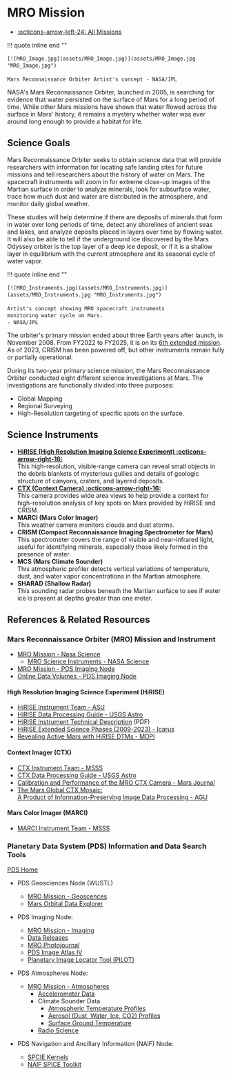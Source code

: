 # MRO Mission

<div class="grid cards" markdown>

- [:octicons-arrow-left-24: All Missions](../index.md)

</div>

!!! quote inline end ""

    [![MRO_Image.jpg](assets/MRO_Image.jpg)](assets/MRO_Image.jpg "MRO_Image.jpg")

    Mars Reconnaissance Orbiter Artist's concept - NASA/JPL

NASA's Mars Reconnaissance Orbiter, launched in 2005, is searching for
evidence that water persisted on the surface of Mars for a long period
of time. While other Mars missions have shown that water flowed across
the surface in Mars' history, it remains a mystery whether water was
ever around long enough to provide a habitat for life.


## Science Goals 

Mars Reconnaissance Orbiter seeks to obtain science data that will
provide researchers with information for locating safe landing sites for
future missions and tell researchers about the history of water on Mars.
The spacecraft instruments will zoom in for extreme close-up images of
the Martian surface in order to analyze minerals, look for subsurface
water, trace how much dust and water are distributed in the atmosphere,
and monitor daily global weather.

These studies will help determine if there are deposits of minerals that
form in water over long periods of time, detect any shorelines of
ancient seas and lakes, and analyze deposits placed in layers over time
by flowing water. It will also be able to tell if the underground ice
discovered by the Mars Odyssey orbiter is the top layer of a deep ice
deposit, or if it is a shallow layer in equilibrium with the current
atmosphere and its seasonal cycle of water vapor.

!!! quote inline end ""

    [![MRO_Instruments.jpg](assets/MRO_Instruments.jpg)](assets/MRO_Instruments.jpg "MRO_Instruments.jpg")

    Artist's concept showing MRO spacecraft instruments 
    monitoring water cycle on Mars.  
    - NASA/JPL

The orbiter's primary mission ended about three Earth years after
launch, in November 2008.  From FY2022 to FY2025, it is on its 
[6th extended mission](https://www.hou.usra.edu/meetings/mepagapril2023/presentations/1315_Zurek.pdf). 
As of 2023, CRISM has been powered off, but other instruments remain fully or partially operational. 

During its two-year primary science mission, the Mars Reconnaissance
Orbiter conducted eight different science investigations at Mars. The
investigations are functionally divided into three purposes:

- Global Mapping
- Regional Surveying
- High-Resolution targeting of specific spots on the surface.

## Science Instruments

<div class="grid cards" markdown>

- **[HiRISE (High Resolution Imaging Science Experiment) :octicons-arrow-right-16:](hirise-data.md)**  
  This high-resolution, visible-range camera can reveal small objects
  in the debris blankets of mysterious gullies and details of geologic
  structure of canyons, craters, and layered deposits.
- **[CTX (Context Camera) :octicons-arrow-right-16:](ctx-data.md)**  
  This camera provides wide area views
  to help provide a context for high-resolution analysis of key spots
  on Mars provided by HiRISE and CRISM.
- **MARCI (Mars Color Imager)**  
  This weather camera monitors clouds
  and dust storms.
- **CRISM (Compact Reconnaissance Imaging Spectrometer for Mars)**  
  This spectrometer covers the range of visible and near-infrared
  light, useful for identifying minerals, especially those likely
  formed in the presence of water.
- **MCS (Mars Climate Sounder)**  
  This atmospheric profiler detects
  vertical variations of temperature, dust, and water vapor
  concentrations in the Martian atmosphere.
- **SHARAD (Shallow Radar)**  
  This sounding radar probes beneath the
  Martian surface to see if water ice is present at depths greater
  than one meter.

</div>

## References & Related Resources 

### Mars Reconnaissance Orbiter (MRO) Mission and Instrument 

- [MRO Mission - Nasa Science](https://science.nasa.gov/mission/mars-reconnaissance-orbiter/)
    - [MRO Science Instruments - NASA Science](https://science.nasa.gov/mission/mars-reconnaissance-orbiter/science-instruments/)
- [MRO Mission - PDS Imaging Node](https://pds-imaging.jpl.nasa.gov/portal/mro_mission.html)
- [Online Data Volumes - PDS Imaging Node](https://pds-imaging.jpl.nasa.gov/volumes/mro.html)

#### High Resolution Imaging Science Experiment (HiRISE) 

  - [HiRISE Instrument Team - ASU](https://hirise.lpl.arizona.edu)
  - [HiRISE Data Processing Guide - USGS Astro](hirise/index.md)
  - [HiRISE Instrument Technical Description](http://marsoweb.nas.nasa.gov/HiRISE/papers/6th_mars_conf/Delemere_HiRISE_InstDev.pdf) (PDF)
  - [HiRISE Extended Science Phases (2009-2023) - Icarus](https://www.sciencedirect.com/science/article/pii/S0019103523003731)
  - [Revealing Active Mars with HiRISE DTMs - MDPI](https://www.mdpi.com/2072-4292/14/10/2403)

#### Context Imager (CTX) 

  - [CTX Instrument Team - MSSS](http://www.msss.com/all_projects/mro-ctx.php)
  - [CTX Data Processing Guide - USGS Astro](ctx-data.md)
  - [Calibration and Performance of the MRO CTX Camera - Mars Journal](http://marsjournal.org/contents/2013/0001/)
  - [The Mars Global CTX Mosaic:  
    A Product of Information-Preserving Image Data Processing - AGU](https://agupubs.onlinelibrary.wiley.com/doi/10.1029/2024EA003555)

#### Mars Color Imager (MARCI) 

  - [MARCI Instrument Team - MSSS](https://www.msss.com/all_projects/mro-marci.php)

### Planetary Data System (PDS) Information and Data Search Tools 

[PDS Home](https://pds.nasa.gov)

- PDS Geosciences Node (WUSTL)
    - [MRO Mission - Geoscences](https://pds-geosciences.wustl.edu/missions/mro/default.htm)
    - [Mars Orbital Data Explorer](https://ode.rsl.wustl.edu/mars/)

- PDS Imaging Node:
    - [MRO Mission - Imaging](https://pds-imaging.jpl.nasa.gov/portal/mro_mission.html)
    - [Data Releases](https://pds.nasa.gov/datasearch/subscription-service/SS-Release.shtml)
    - [MRO Photojournal](https://photojournal.jpl.nasa.gov/mission/MRO)
    - [PDS Image Atlas IV](https://pds-imaging.jpl.nasa.gov/beta/search?gather.common.mission=mro&gather.common.target=MARS)
    - [Planetary Image Locator Tool (PILOT)](http://pilot.wr.usgs.gov/index.php?view=map&target=mars>)

- PDS Atmospheres Node:
    - [MRO Mission - Atmospheres](https://atmos.nmsu.edu/data_and_services/atmospheres_data/MARS/mars_reconnaissance_orbiter.html)
        - [Accelerometer Data](https://atmos.nmsu.edu/data_and_services/atmospheres_data/MARS/mro_aerobraking.html)
        - Climate Sounder Data
            - [Atmospheric Temperature Profiles](https://atmos.nmsu.edu/data_and_services/atmospheres_data/MARS/atmosphere_temp_prof.html)
            - [Aerosol (Dust, Water, Ice, CO2) Profiles](https://atmos.nmsu.edu/data_and_services/atmospheres_data/MARS/aerosols.html)
            - [Surface Ground Temperature](https://atmos.nmsu.edu/data_and_services/atmospheres_data/MARS/surface_ground_temp.htmls)
        - [Radio Science](https://atmos.nmsu.edu/data_and_services/atmospheres_data/MARS/mro_tp.html)

- PDS Navigation and Ancillary Information (NAIF) Node:
    - [SPCIE Kernels](https://naif.jpl.nasa.gov/pub/naif/pds/data/mro-m-spice-6-v1.0/mrosp_1000/)
    - [NAIF SPICE Toolkit](https://naif.jpl.nasa.gov/naif/toolkit.html)

